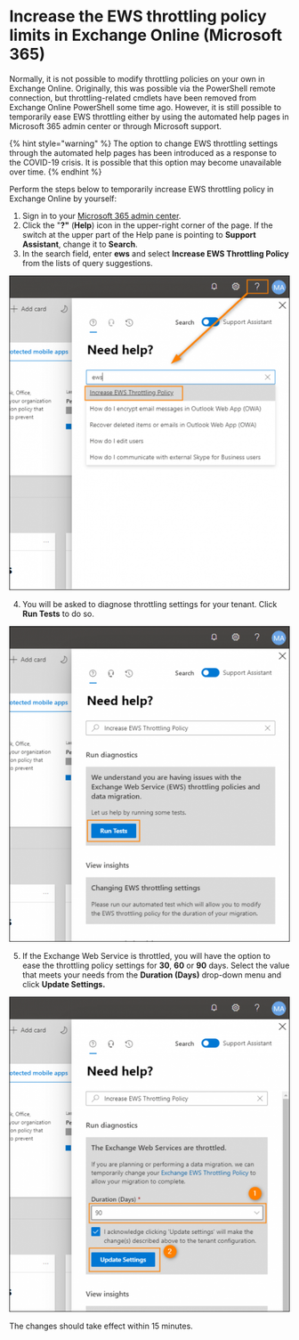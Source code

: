 # Increase the EWS throttling policy limits in Exchange Online \(Microsoft 365\)

Normally, it is not possible to modify throttling policies on your own in Exchange Online. Originally, this was possible via the PowerShell remote connection, but throttling-related cmdlets have been removed from Exchange Online PowerShell some time ago. However, it is still possible to temporarily ease EWS throttling either by using the automated help pages in Microsoft 365 admin center or through Microsoft support. 

{% hint style="warning" %}
The option to change EWS throttling settings through the automated help pages has been introduced as a response to the COVID-19 crisis. It is possible that this option may become unavailable over time.
{% endhint %}

Perform the steps below to temporarily increase EWS throttling policy in Exchange Online by yourself:

1. Sign in to your [Microsoft 365 admin center](https://admin.microsoft.com/?source=applauncher).
2. Click the "**?"** \(**Help**\) icon in the upper-right corner of the page. If the switch at the upper part of the Help pane is pointing to **Support Assistant**, change it to **Search**.
3. In the search field, enter **ews** and select **Increase EWS Throttling Policy** from the lists of query suggestions.

![](../../.gitbook/assets/kodo-cloud-administration-ews-01.png)

4.  You will be asked to diagnose throttling settings for your tenant. Click **Run Tests** to do so.

![](../../.gitbook/assets/kodo-cloud-administration-ews-02.png)

5.  If the Exchange Web Service is throttled, you will have the option to ease the throttling policy settings for **30**, **60** or **90** days. Select the value that meets your needs from the **Duration \(Days\)** drop-down menu and click **Update Settings.**

![](../../.gitbook/assets/kodo-cloud-administration-ews-03.png)

The changes should take effect within 15 minutes.





